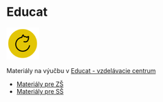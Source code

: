 

# Educat
<img src="loga/EDUCAT_ICON.png" width="75">
  
Materiály na výučbu v [Educat - vzdelávacie centrum](https://www.educat.sk/)
  



* [Materiály pre ZŠ](zš/README.md)
* [Materiály pre SŠ](sš/README.md)

